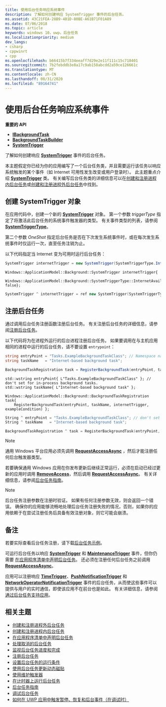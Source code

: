 ```yaml
---
title: 使用后台任务响应系统事件
description: 了解如何创建响应 SystemTrigger 事件的后台任务。
ms.assetid: 43C21FEA-28B9-401D-80BE-A61B71F01A89
ms.date: 07/06/2018
ms.topic: article
keywords: windows 10，uwp，后台任务
ms.localizationpriority: medium
dev_langs:
- csharp
- cppwinrt
- cpp
ms.openlocfilehash: b66415b7f334eeaff7d29e2e11f111c15c718401
ms.sourcegitcommit: 7b2febddb3e8a17c9ab158abcdd2a59ce126661c
ms.translationtype: MT
ms.contentlocale: zh-CN
ms.lasthandoff: 08/31/2020
ms.locfileid: "89164741"
---
```

# <a name="respond-to-system-events-with-background-tasks"></a>使用后台任务响应系统事件

**重要的 API**

- [**IBackgroundTask**](/uwp/api/Windows.ApplicationModel.Background.IBackgroundTask)
- [**BackgroundTaskBuilder**](/uwp/api/Windows.ApplicationModel.Background.BackgroundTaskBuilder)
- [**SystemTrigger**](/uwp/api/Windows.ApplicationModel.Background.SystemTrigger)

了解如何创建响应 [**SystemTrigger**](/uwp/api/Windows.ApplicationModel.Background.SystemTriggerType) 事件的后台任务。

本主题假定你已经为你的应用编写了一个后台任务类，并且需要运行该任务以响应系统触发的某个事件（如 Internet 可用性发生改变或用户登录时）。 此主题重点介绍 [**SystemTrigger**](/uwp/api/Windows.ApplicationModel.Background.SystemTriggerType) 类。 有关编写后台任务类的详细信息可以在[创建和注册进程内后台任务](create-and-register-an-inproc-background-task.md)或[创建和注册进程外后台任务](create-and-register-a-background-task.md)中找到。

## <a name="create-a-systemtrigger-object"></a>创建 SystemTrigger 对象

在应用代码中，创建一个新的 [**SystemTrigger**](/uwp/api/Windows.ApplicationModel.Background.SystemTrigger) 对象。 第一个参数 *triggerType* 指定了将激活此后台任务的系统事件触发器的类型。 有关事件类型的列表，请参阅 [**SystemTriggerType**](/uwp/api/Windows.ApplicationModel.Background.SystemTriggerType)。

第二个参数 *OneShot* 指定后台任务是否在下次发生系统事件时，或在每次发生系统事件时仅运行一次，直至任务注销为止。

以下代码指定当 Internet 变为可用时运行后台任务：

```csharp
SystemTrigger internetTrigger = new SystemTrigger(SystemTriggerType.InternetAvailable, false);
```

```cppwinrt
Windows::ApplicationModel::Background::SystemTrigger internetTrigger{
    Windows::ApplicationModel::Background::SystemTriggerType::InternetAvailable, false};
```

```cpp
SystemTrigger ^ internetTrigger = ref new SystemTrigger(SystemTriggerType::InternetAvailable, false);
```

## <a name="register-the-background-task"></a>注册后台任务

通过调用后台任务注册函数注册后台任务。 有关注册后台任务的详细信息，请参阅[注册后台任务](register-a-background-task.md)。

以下代码将为在进程外运行的后台进程注册后台任务。 如果要调用在与主机应用相同的进程中运行的后台任务，请不要设置 `entrypoint`：

```csharp
string entryPoint = "Tasks.ExampleBackgroundTaskClass"; // Namespace name, '.', and the name of the class containing the background task
string taskName   = "Internet-based background task";

BackgroundTaskRegistration task = RegisterBackgroundTask(entryPoint, taskName, internetTrigger, exampleCondition);
```

```cppwinrt
std::wstring entryPoint{ L"Tasks.ExampleBackgroundTaskClass" }; // don't set for in-process background tasks.
std::wstring taskName{ L"Internet-based background task" };

Windows::ApplicationModel::Background::BackgroundTaskRegistration task{
    RegisterBackgroundTask(entryPoint, taskName, internetTrigger, exampleCondition) };
```

```cpp
String ^ entryPoint = "Tasks.ExampleBackgroundTaskClass"; // don't set for in-process background tasks
String ^ taskName   = "Internet-based background task";

BackgroundTaskRegistration ^ task = RegisterBackgroundTask(entryPoint, taskName, internetTrigger, exampleCondition);
```

> [!NOTE]
> 通用 Windows 平台应用必须先调用 [**RequestAccessAsync**](/uwp/api/windows.applicationmodel.background.backgroundexecutionmanager.requestaccessasync) ，然后才能注册任何后台触发器类型。

若要确保通用 Windows 应用在你发布更新后继续正常运行，必须在启动已经过更新的应用时调用 [**RemoveAccess**](/uwp/api/windows.applicationmodel.background.backgroundexecutionmanager.removeaccess)，然后调用 [**RequestAccessAsync**](/uwp/api/windows.applicationmodel.background.backgroundexecutionmanager.requestaccessasync)。 有关详细信息，请参阅[后台任务指南](guidelines-for-background-tasks.md)。

> [!NOTE]
> 后台任务注册参数在注册时验证。 如果有任何注册参数无效，则会返回一个错误。 确保你的应用能够流畅地处理后台任务注册失败的情况，否则，如果你的应用依赖于在尝试注册任务后具备有效注册对象，则它可能会崩溃。
 
## <a name="remarks"></a>备注

若要实际查看后台任务注册，请下载[后台任务示例](https://github.com/Microsoft/Windows-universal-samples/tree/master/Samples/BackgroundTask)。

可运行后台任务以响应 [**SystemTrigger**](/uwp/api/Windows.ApplicationModel.Background.SystemTrigger) 和 [**MaintenanceTrigger**](/uwp/api/Windows.ApplicationModel.Background.MaintenanceTrigger) 事件，但你仍需要 [在应用程序清单中声明后台任务](declare-background-tasks-in-the-application-manifest.md)。 还必须在注册任何后台任务之前调用 [**RequestAccessAsync**](/uwp/api/windows.applicationmodel.background.backgroundexecutionmanager.requestaccessasync)。

应用可以注册响应 [**TimeTrigger**](/uwp/api/Windows.ApplicationModel.Background.TimeTrigger)、[**PushNotificationTrigger**](/uwp/api/Windows.ApplicationModel.Background.PushNotificationTrigger) 和 [**NetworkOperatorNotificationTrigger**](/uwp/api/Windows.ApplicationModel.Background.NetworkOperatorNotificationTrigger) 事件的后台任务，从而使这些事件可以提供与用户的实时通信，即使该应用不在前台也是如此。 有关详细信息，请参阅 [通过后台任务支持应用](support-your-app-with-background-tasks.md)。

## <a name="related-topics"></a>相关主题

* [创建和注册进程外后台任务](create-and-register-a-background-task.md)
* [创建和注册进程内后台任务](create-and-register-an-inproc-background-task.md)
* [在应用程序清单中声明后台任务](declare-background-tasks-in-the-application-manifest.md)
* [处理取消的后台任务](handle-a-cancelled-background-task.md)
* [监视后台任务进度和完成](monitor-background-task-progress-and-completion.md)
* [注册后台任务](register-a-background-task.md)
* [设置后台任务的运行条件](set-conditions-for-running-a-background-task.md)
* [使用后台任务更新动态磁贴](update-a-live-tile-from-a-background-task.md)
* [使用维护触发器](use-a-maintenance-trigger.md)
* [在计时器上运行后台任务](run-a-background-task-on-a-timer-.md)
* [后台任务指南](guidelines-for-background-tasks.md)
* [调试后台任务](debug-a-background-task.md)
* [如何在 UWP 应用中触发暂停、恢复和后台事件（在调试时）](/previous-versions/hh974425(v=vs.110))